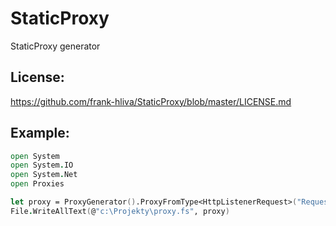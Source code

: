 # StaticProxy

StaticProxy generator

## License:

https://github.com/frank-hliva/StaticProxy/blob/master/LICENSE.md

## Example:

```fs
open System
open System.IO
open System.Net
open Proxies

let proxy = ProxyGenerator().ProxyFromType<HttpListenerRequest>("Request")
File.WriteAllText(@"c:\Projekty\proxy.fs", proxy)
```